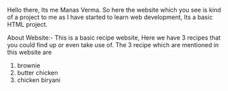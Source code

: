 Hello there, Its me Manas Verma.
So here the website which you see is kind of a project to me as I have started to learn web development, Its a basic HTML project.

About Website:-
This is a basic recipe website, Here we have 3 recipes that you could find up or even take use of. The 3 recipe which are mentioned in this website are
1. brownie
2. butter chicken
3. chicken biryani
